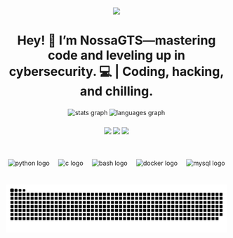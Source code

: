 

###

<div align="center">
  <img height="800" src="https://preview.redd.it/4h4k8ei7kk761.jpg?auto=webp&s=c444855f7d081aa9ed305613a8954cd57f75d61f"  />
</div>
<h1 align="center">Hey! 🚀 I’m NossaGTS—mastering code and leveling up in cybersecurity. 💻 | Coding, hacking, and chilling.</h1>

###

<div align="center">
  <img src="https://github-readme-stats.vercel.app/api?username=NossaGTS&hide_title=false&hide_rank=false&show_icons=true&include_all_commits=true&count_private=true&disable_animations=false&theme=dracula&locale=en&hide_border=false" height="150" alt="stats graph"  />
  <img src="https://github-readme-stats.vercel.app/api/top-langs?username=NossaGTS&locale=en&hide_title=false&layout=compact&card_width=320&langs_count=5&theme=dracula&hide_border=false" height="150" alt="languages graph"  />
</div>

###

<div align="center">
<img align="center" height="150" src="https://media1.tenor.com/m/w2mDLCE2hfgAAAAC/mugen-pt.gif"  />
<img align="center" height="150" src="https://media1.tenor.com/m/8VVnaZOItQoAAAAC/1mposter-imposter.gif"  />
<img align="center" height="150" src="https://media1.tenor.com/m/fOYMzCExU6UAAAAC/sokaya-kenzo.gif"  />
</div>

###

<br clear="both">
<br clear="both">

<div align="center">
  <img src="https://cdn.jsdelivr.net/gh/devicons/devicon/icons/python/python-plain.svg" height="30" alt="python logo"  />
  <img width="12" />
  <img src="https://cdn.jsdelivr.net/gh/devicons/devicon/icons/c/c-plain.svg" height="30" alt="c logo"  />
  <img width="12" />
  <img src="https://cdn.jsdelivr.net/gh/devicons/devicon/icons/bash/bash-plain.svg" height="30" alt="bash logo"  />
  <img width="12" />
  <img src="https://cdn.jsdelivr.net/gh/devicons/devicon/icons/docker/docker-plain.svg" height="30" alt="docker logo"  />
  <img width="12" />
  <img src="https://cdn.jsdelivr.net/gh/devicons/devicon/icons/mysql/mysql-original.svg" height="30" alt="mysql logo"  />
</div>

###

<br clear="both">

<img src="https://raw.githubusercontent.com/NossaGTS/NossaGTS/output/snake.svg" alt="Snake animation" />

###
